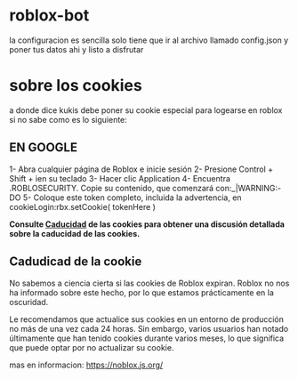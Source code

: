 # roblox-bot
la configuracion es sencilla solo tiene que ir al archivo llamado config.json 
y poner tus datos ahi y listo a disfrutar
# sobre los cookies
a donde dice kukis debe poner su cookie especial para logearse en roblox si no sabe como es lo siguiente:
## EN GOOGLE
1- Abra cualquier página de Roblox e inicie sesión
2- Presione Control + Shift + ien su teclado
3- Hacer clic Application
4- Encuentra .ROBLOSECURITY. Copie su contenido, que comenzará con:_|WARNING:-DO
5- Coloque este token completo, incluida la advertencia, en cookieLogin:rbx.setCookie( tokenHere )

**Consulte [Caducidad](https://noblox.js.org/index.html#cookie-expiration) de las cookies para obtener una discusión detallada sobre la caducidad de las cookies.**
## Cadudicad de la cookie

No sabemos a ciencia cierta si las cookies de Roblox expiran. Roblox no nos ha informado sobre este hecho, por lo que estamos prácticamente en la oscuridad.

Le recomendamos que actualice sus cookies en un entorno de producción no más de una vez cada 24 horas. Sin embargo, varios usuarios han notado últimamente que han tenido cookies durante varios meses, lo que significa que puede optar por no actualizar su cookie.

mas en informacion: https://noblox.js.org/
